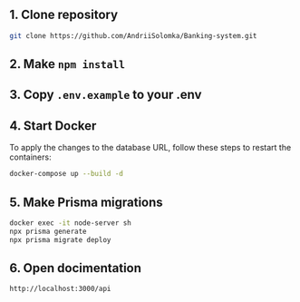 ## 1. Clone repository
```bash
git clone https://github.com/AndriiSolomka/Banking-system.git
```
## 2. Make  ```npm install``` 

## 3.  Copy ```.env.example``` to your .env

## 4. Start Docker

To apply the changes to the database URL, follow these steps to restart the containers:

```bash
docker-compose up --build -d
```

## 5. Make Prisma migrations

```bash
docker exec -it node-server sh
npx prisma generate
npx prisma migrate deploy
```
## 6. Open docimentation

```bash
http://localhost:3000/api
```
